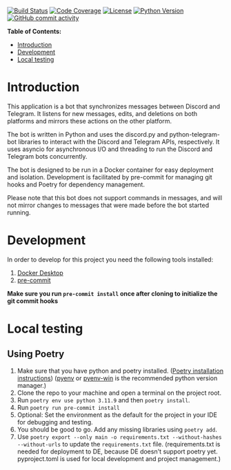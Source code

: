 [![Build Status](https://img.shields.io/github/workflow/status/mstewart1409/discord-telegram-bridge/docker-image.yml?label=build&logo=github)](https://github.com/mstewart1409/discord-telegram-bridge/actions/workflows/workflow.yml)
[![Code Coverage](https://img.shields.io/codecov/c/github/mstewart1409/discord-telegram-bridge)](https://img.shields.io/codecov/c/github/mstewart1409/discord-telegram-bridge)
[![License](https://img.shields.io/github/license/mstewart1409/discord-telegram-bridge)](https://img.shields.io/github/license/mstewart1409/discord-telegram-bridge)
[![Python Version](https://img.shields.io/badge/python-3.11-blue)](https://img.shields.io/badge/python-3.11-blue)
[![GitHub commit activity](https://img.shields.io/github/commit-activity/y/mstewart1409/discord-telegram-bridge.svg?color=dark-green)](https://github.com/plotly/mstewart1409/discord-telegram-bridge/contributors)

**Table of Contents:**

- [Introduction](#introduction)
- [Development](#development)
- [Local testing](#local-testing)

# Introduction

This application is a bot that synchronizes messages between Discord and Telegram. It listens for new messages, edits, and deletions on both platforms and mirrors these actions on the other platform.

The bot is written in Python and uses the discord.py and python-telegram-bot libraries to interact with the Discord and Telegram APIs, respectively. It uses asyncio for asynchronous I/O and threading to run the Discord and Telegram bots concurrently.

The bot is designed to be run in a Docker container for easy deployment and isolation. Development is facilitated by pre-commit for managing git hooks and Poetry for dependency management.

Please note that this bot does not support commands in messages, and will not mirror changes to messages that were made before the bot started running.


# Development

In order to develop for this project you need the following tools installed:

1. [Docker Desktop](https://www.docker.com/products/docker-desktop)
2. [pre-commit](https://pre-commit.com/#install)


**Make sure you run `pre-commit install` once after cloning to initialize the git commit hooks**

# Local testing

## Using Poetry

1. Make sure that you have python and poetry installed. ([Poetry installation instructions](https://python-poetry.org/docs/#installation)) ([pyenv](https://github.com/pyenv/pyenv) or [pyenv-win](https://github.com/pyenv-win/pyenv-win) is the recommended python version manager.)
2. Clone the repo to your machine and open a terminal on the project root.
3. Run `poetry env use python 3.11.9` and then `poetry install`.
4. Run `poetry run pre-commit install`
5. Optional: Set the environment as the default for the project in your IDE for debugging and testing.
6. You should be good to go. Add any missing libraries using `poetry add`.
7. Use `poetry export --only main -o requirements.txt --without-hashes --without-urls` to update the `requirements.txt` file. (requirements.txt is needed for deployment to DE, because DE doesn't support poetry yet. pyproject.toml is used for local development and project management.)

